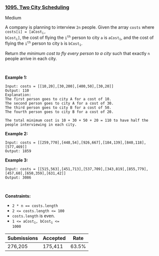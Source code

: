 ### [1095. Two City Scheduling](https://leetcode.com/problems/two-city-scheduling/)

Medium

A company is planning to interview `` 2n `` people. Given the array `` costs `` where <code>costs[i] = [aCost<sub>i</sub>, bCost<sub>i</sub>]</code>, the cost of flying the <code>i<sup>th</sup></code> person to city `` a `` is <code>aCost<sub>i</sub></code>, and the cost of flying the <code>i<sup>th</sup></code> person to city `` b `` is <code>bCost<sub>i</sub></code>.

Return _the minimum cost to fly every person to a city_ such that exactly `` n `` people arrive in each city.

 

__Example 1:__

```
Input: costs = [[10,20],[30,200],[400,50],[30,20]]
Output: 110
Explanation: 
The first person goes to city A for a cost of 10.
The second person goes to city A for a cost of 30.
The third person goes to city B for a cost of 50.
The fourth person goes to city B for a cost of 20.

The total minimum cost is 10 + 30 + 50 + 20 = 110 to have half the people interviewing in each city.
```

__Example 2:__

```
Input: costs = [[259,770],[448,54],[926,667],[184,139],[840,118],[577,469]]
Output: 1859
```

__Example 3:__

```
Input: costs = [[515,563],[451,713],[537,709],[343,819],[855,779],[457,60],[650,359],[631,42]]
Output: 3086
```

 

__Constraints:__

*   `` 2 * n == costs.length ``
*   `` 2 <= costs.length <= 100 ``
*   `` costs.length `` is even.
*   <code>1 <= aCost<sub>i</sub>, bCost<sub>i</sub> <= 1000</code>

| Submissions    | Accepted     | Rate   |
| -------------- | ------------ | ------ |
| 276,205 | 175,411 | 63.5% |